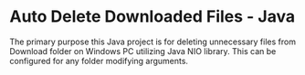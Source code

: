 # Auto Delete Downloaded Files - Java

The primary purpose this Java project is for deleting unnecessary files from Download folder on Windows PC utilizing Java NIO library. This can be configured for any folder modifying arguments.


